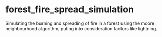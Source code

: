 # forest_fire_spread_simulation
Simulating the burning and spreading of fire in a forest using the moore neighbourhood algorithm, puting into consideration factors like lightning.
